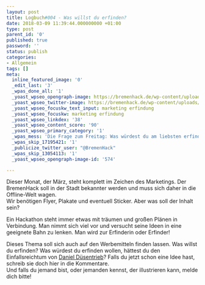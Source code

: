 ```yaml
---
layout: post
title: Logbuch#004 - Was willst du erfinden?
date: 2018-03-09 11:39:44.000000000 +01:00
type: post
parent_id: '0'
published: true
password: ''
status: publish
categories:
- Allgemein
tags: []
meta:
  inline_featured_image: '0'
  _edit_last: '3'
  _wpas_done_all: '1'
  _yoast_wpseo_opengraph-image: https://bremenhack.de/wp-content/uploads/2018/03/facebook_postimage.jpg
  _yoast_wpseo_twitter-image: https://bremenhack.de/wp-content/uploads/2018/03/facebook_postimage.jpg
  _yoast_wpseo_focuskw_text_input: marketing erfindung
  _yoast_wpseo_focuskw: marketing erfindung
  _yoast_wpseo_linkdex: '38'
  _yoast_wpseo_content_score: '90'
  _yoast_wpseo_primary_category: '1'
  _wpas_mess: 'Die Frage zum Freitag: Was würdest du am liebsten erfinden?'
  _wpas_skip_17195421: '1'
  _publicize_twitter_user: "@BremenHack"
  _wpas_skip_13054113: '1'
  _yoast_wpseo_opengraph-image-id: '574'

---
```

<p>
				Dieser Monat, der März, steht komplett im Zeichen des Marketings. Der BremenHack soll in der Stadt bekannter werden und muss sich daher in die Offline-Welt wagen.<br />
Wir benötigen Flyer, Plakate und eventuell Sticker. Aber was soll der Inhalt sein?</p>
<p>Ein Hackathon steht immer etwas mit träumen und großen Plänen in Verbindung. Man nimmt sich viel vor und versucht seine Ideen in eine geeignete Bahn zu lenken. Man wird zur Erfinderin oder Erfinder!</p>
<p>Dieses Thema soll sich auch auf den Werbemitteln finden lassen. Was willst du erfinden? Was würdest du erfinden wollen, hättest du den Einfallsreichtum von <a href="https://de.wikipedia.org/wiki/Daniel_Düsentrieb">Daniel Düsentrieb</a>? Falls du jetzt schon eine Idee hast, schreib sie doch hier in die Kommentare.<br />
Und falls du jemand bist, oder jemanden kennst, der illustrieren kann, melde dich bitte!		</p>
